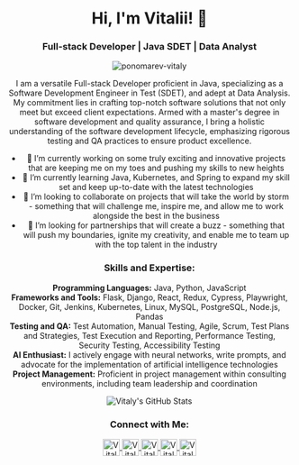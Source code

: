 <h1 align="center">Hi, I'm Vitalii! 👋</h1>
<h3 align="center">Full-stack Developer | Java SDET | Data Analyst</h3>

<p align="center"> 
  <img src="https://github-profile-trophy.vercel.app/?username=ponomarev-vitaly&theme=juicyfresh&no-frame=true&margin-w=20&margin-h=20" alt="ponomarev-vitaly" />
</p>

<p align="center">I am a versatile Full-stack Developer proficient in Java, specializing as a Software Development Engineer in Test (SDET), and adept at Data Analysis. My commitment lies in crafting top-notch software solutions that not only meet but exceed client expectations. Armed with a master's degree in software development and quality assurance, I bring a holistic understanding of the software development lifecycle, emphasizing rigorous testing and QA practices to ensure product excellence.</p>

<ul align="center">
  <li>🔭 I’m currently working on some truly exciting and innovative projects that are keeping me on my toes and pushing my skills to new heights</li>
  <li>🌱 I’m currently learning Java, Kubernetes, and Spring to expand my skill set and keep up-to-date with the latest technologies</li>
  <li>👯 I’m looking to collaborate on projects that will take the world by storm - something that will challenge me, inspire me, and allow me to work alongside the best in the business</li>
  <li>🤝 I’m looking for partnerships that will create a buzz - something that will push my boundaries, ignite my creativity, and enable me to team up with the top talent in the industry</li>
</ul>

<h3 align="center">Skills and Expertise:</h3>

<p align="center">
  <b>Programming Languages:</b> Java, Python, JavaScript<br>
  <b>Frameworks and Tools:</b> Flask, Django, React, Redux, Cypress, Playwright, Docker, Git, Jenkins, Kubernetes, Linux, MySQL, PostgreSQL, Node.js, Pandas<br>
  <b>Testing and QA:</b> Test Automation, Manual Testing, Agile, Scrum, Test Plans and Strategies, Test Execution and Reporting, Performance Testing, Security Testing, Accessibility Testing<br>
  <b>AI Enthusiast:</b> I actively engage with neural networks, write prompts, and advocate for the implementation of artificial intelligence technologies<br>
  <b>Project Management:</b> Proficient in project management within consulting environments, including team leadership and coordination<br>
</p>

<p align="center">
  <img src="https://github-readme-stats.vercel.app/api?username=ponomarev-vitaly&show_icons=true&count_private=true&include_all_commits=true&theme=dark" alt="Vitaly's GitHub Stats" />
</p>

<h3 align="center">Connect with Me:</h3>

<p align="center">
  <a href="https://github.com/ponomarev-vitaly" target="blank">
    <img align="center" src="https://img.icons8.com/color/48/000000/github--v1.png" alt="Vitaly's GitHub" height="30" width="30" />
  </a>
  <a href="www.linkedin.com/in/vitalii-ponomarev" target="blank">
    <img align="center" src="https://img.icons8.com/color/48/000000/linkedin-circled--v1.png" alt="Vitaly's LinkedIn" height="30" width="30" />
  </a>
  <a href="https://www.facebook.com/vitaliiponomarev3126" target="blank">
    <img align="center" src="https://img.icons8.com/color/48/000000/facebook-new--v2.png" alt="Vitaly's Facebook" height="30" width="30" />
  </a>
  <!-- Добавляем ссылку на Stack Overflow -->
  <a href="https://stackoverflow.com/users/22619699" target="blank">
    <img align="center" src="https://img.icons8.com/color/48/000000/stackoverflow.png" alt="Vitaly's Stack Overflow" height="30" width="30" />
  </a>
  <!-- Добавляем ссылку на Udemy -->
  <a href="https://www.udemy.com/user/vitaly-ponomarev-5/" target="blank">
    <img align="center" src="https://img.icons8.com/fluent/48/000000/udemy.png" alt="Vitaly's Udemy" height="30" width="30" />
  </a>
</p>
